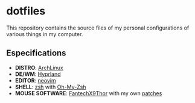 # dotfiles

This repository contains the source files of my personal configurations of various things in my computer.

## Especifications
- **DISTRO**: [ArchLinux](https://archlinux.org/)
- **DE/WM**: [Hyprland](https://github.com/hyprwm/Hyprland)
- **EDITOR**: [neovim](https://github.com/neovim/neovim)
- **SHELL**: [zsh](https://zsh.sourceforge.io/) with [Oh-My-Zsh](https://github.com/ohmyzsh/ohmyzsh/)
- **MOUSE SOFTWARE**: [FantechX9Thor](https://github.com/GuessWhatBBQ/FantechX9ThorDriver) with my own [patches](https://github.com/Paynzin/mouse-software)
